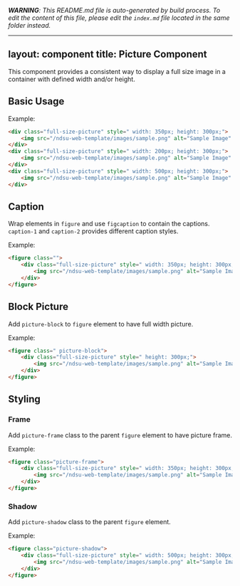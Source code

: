 _**WARNING**: This README.md file is auto-generated by build process. To edit the content of this file, please edit the `index.md` file located in the same folder instead._

---
layout: component
title: Picture Component
---

This component provides a consistent way to display a full size image in a container with defined width and/or height.

## Basic Usage

Example:
```html
<div class="full-size-picture" style=" width: 350px; height: 300px;">
    <img src="/ndsu-web-template/images/sample.png" alt="Sample Image" />
</div>
<div class="full-size-picture" style=" width: 200px; height: 300px;">
    <img src="/ndsu-web-template/images/sample.png" alt="Sample Image" />
</div>
<div class="full-size-picture" style=" width: 500px; height: 300px;">
    <img src="/ndsu-web-template/images/sample.png" alt="Sample Image" />
</div>
```

## Caption

Wrap elements in `figure` and use `figcaption` to contain the captions. `caption-1` and `caption-2` provides different caption styles.

Example:
```html
<figure class="">
    <div class="full-size-picture" style=" width: 350px; height: 300px;">
        <img src="/ndsu-web-template/images/sample.png" alt="Sample Image" />
    </div>
</figure>

```

## Block Picture

Add `picture-block` to `figure` element to have full width picture.

Example:
```html
<figure class=" picture-block">
    <div class="full-size-picture" style=" height: 300px;">
        <img src="/ndsu-web-template/images/sample.png" alt="Sample Image" />
    </div>
</figure>

```

## Styling

### Frame

Add `picture-frame` class to the parent `figure` element to have picture frame.

Example:
```html
<figure class="picture-frame">
    <div class="full-size-picture" style=" width: 350px; height: 300px;">
        <img src="/ndsu-web-template/images/sample.png" alt="Sample Image" />
    </div>
</figure>

```

### Shadow

Add `picture-shadow` class to the parent `figure` element.

Example:
```html
<figure class="picture-shadow">
    <div class="full-size-picture" style=" width: 500px; height: 300px;">
        <img src="/ndsu-web-template/images/sample.png" alt="Sample Image" />
    </div>
</figure>

```
